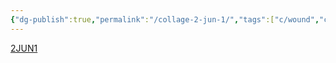 ```yaml
---
{"dg-publish":true,"permalink":"/collage-2-jun-1/","tags":["c/wound","c/pain","c/kidney-stone","c/jonny","c/self","c/pipe","c/line","c/red","c/black"],"created":"2024-01-03T17:22:50.781-05:00","updated":"2024-01-03T17:23:33.529-05:00"}
---
```



[2JUN1](https://www.instagram.com/p/CQbm7-dBarE/)
